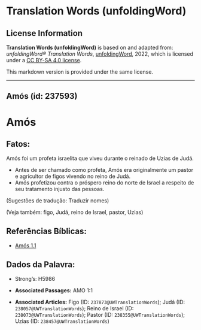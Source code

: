 # Translation Words (unfoldingWord)

## License Information

**Translation Words (unfoldingWord)** is based on and adapted from: _unfoldingWord® Translation Words_, [unfoldingWord](https://unfoldingword.org/utw), 2022, which is licensed under a [CC BY-SA 4.0 license](https://creativecommons.org/licenses/by-sa/4.0/legalcode.en).

This markdown version is provided under the same license.



--------------------------------

## Amós (id: 237593)

Amós
====

Fatos:
------

Amós foi um profeta israelita que viveu durante o reinado de Uzias de Judá.

* Antes de ser chamado como profeta, Amós era originalmente um pastor e agricultor de figos vivendo no reino de Judá.
* Amós profetizou contra o próspero reino do norte de Israel a respeito de seu tratamento injusto das pessoas.

(Sugestões de tradução: Traduzir nomes)

(Veja também: figo, Judá, reino de Israel, pastor, Uzias)

Referências Bíblicas:
---------------------

* [Amós 1\.1](https://ref.ly/Amos1:1)

Dados da Palavra:
-----------------

* Strong’s: H5986

* **Associated Passages:** AMO 1:1
* **Associated Articles:** Figo (ID: `237873@UWTranslationWords`); Judá (ID: `238057@UWTranslationWords`); Reino de Israel (ID: `238073@UWTranslationWords`); Pastor (ID: `238355@UWTranslationWords`); Uzias (ID: `238457@UWTranslationWords`)

